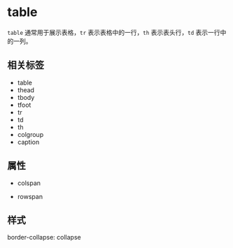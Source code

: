 # table

`table` 通常用于展示表格，`tr` 表示表格中的一行，`th` 表示表头行，`td` 表示一行中的一列。

## 相关标签

- table
- thead
- tbody
- tfoot
- tr
- td
- th
- colgroup
- caption





## 属性

- colspan

- rowspan




## 样式

border-collapse: collapse